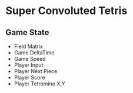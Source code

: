# Super Convoluted Tetris

## Game State
- Field Matrix
- Game DeltaTime
- Game Speed
- Player Input
- Player Next Piece
- Player Score
- Player Tetromino X,Y
